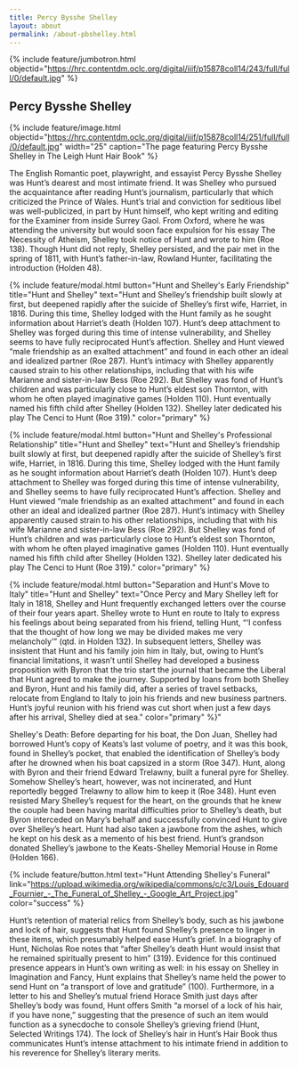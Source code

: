 ```yaml
---
title: Percy Bysshe Shelley
layout: about
permalink: /about-pbshelley.html
---
```

{% include feature/jumbotron.html objectid="https://hrc.contentdm.oclc.org/digital/iiif/p15878coll14/243/full/full/0/default.jpg" %}

## Percy Bysshe Shelley

{% include feature/image.html objectid="https://hrc.contentdm.oclc.org/digital/iiif/p15878coll14/251/full/full/0/default.jpg" width="25" caption="The page featuring Percy Bysshe Shelley in The Leigh Hunt Hair Book" %} 

The English Romantic poet, playwright, and essayist Percy Bysshe Shelley was Hunt’s dearest and most intimate friend. It was Shelley who pursued the acquaintance after reading Hunt’s journalism, particularly that which criticized the Prince of Wales. Hunt’s trial and conviction for seditious libel was well-publicized, in part by Hunt himself, who kept writing and editing for the Examiner from inside Surrey Gaol. From Oxford, where he was attending the university but would soon face expulsion for his essay The Necessity of Atheism, Shelley took notice of Hunt and wrote to him (Roe 138). Though Hunt did not reply, Shelley persisted, and the pair met in the spring of 1811, with Hunt’s father-in-law, Rowland Hunter, facilitating the introduction (Holden 48).

{% include feature/modal.html button="Hunt and Shelley's Early Friendship" title="Hunt and Shelley" text="Hunt and Shelley’s friendship built slowly at first, but deepened rapidly after the suicide of Shelley’s first wife, Harriet, in 1816. During this time, Shelley lodged with the Hunt family as he sought information about Harriet’s death (Holden 107). Hunt’s deep attachment to Shelley was forged during this time of intense vulnerability, and Shelley seems to have fully reciprocated Hunt’s affection. Shelley and Hunt viewed “male friendship as an exalted attachment” and found in each other an ideal and idealized partner (Roe 287). Hunt’s intimacy with Shelley apparently caused strain to his other relationships, including that with his wife Marianne and sister-in-law Bess (Roe 292). But Shelley was fond of Hunt’s children and was particularly close to Hunt’s eldest son Thornton, with whom he often played imaginative games (Holden 110). Hunt eventually named his fifth child after Shelley (Holden 132). Shelley later dedicated his play The Cenci to Hunt (Roe 319)." color="primary" %}

{% include feature/modal.html button="Hunt and Shelley's Professional Relationship" title="Hunt and Shelley" text="Hunt and Shelley’s friendship built slowly at first, but deepened rapidly after the suicide of Shelley’s first wife, Harriet, in 1816. During this time, Shelley lodged with the Hunt family as he sought information about Harriet’s death (Holden 107). Hunt’s deep attachment to Shelley was forged during this time of intense vulnerability, and Shelley seems to have fully reciprocated Hunt’s affection. Shelley and Hunt viewed “male friendship as an exalted attachment” and found in each other an ideal and idealized partner (Roe 287). Hunt’s intimacy with Shelley apparently caused strain to his other relationships, including that with his wife Marianne and sister-in-law Bess (Roe 292). But Shelley was fond of Hunt’s children and was particularly close to Hunt’s eldest son Thornton, with whom he often played imaginative games (Holden 110). Hunt eventually named his fifth child after Shelley (Holden 132). Shelley later dedicated his play The Cenci to Hunt (Roe 319)." color="primary" %}

{% include feature/modal.html button="Separation and Hunt's Move to Italy" title="Hunt and Shelley" text="Once Percy and Mary Shelley left for Italy in 1818, Shelley and Hunt frequently exchanged letters over the course of their four years apart. Shelley wrote to Hunt en route to Italy to express his feelings about being separated from his friend, telling Hunt, “‘I confess that the thought of how long we may be divided makes me very melancholy’” (qtd. in Holden 132). In subsequent letters, Shelley was insistent that Hunt and his family join him in Italy, but, owing to Hunt’s financial limitations, it wasn’t until Shelley had developed a business proposition with Byron that the trio start the journal that became the Liberal that Hunt agreed to make the journey. Supported by loans from both Shelley and Byron, Hunt and his family did, after a series of travel setbacks, relocate from England to Italy to join his friends and new business partners. Hunt’s joyful reunion with his friend was cut short when just a few days after his arrival, Shelley died at sea." color="primary" %}"

Shelley's Death: Before departing for his boat, the Don Juan, Shelley had borrowed Hunt’s copy of Keats’s last volume of poetry, and it was this book, found in Shelley’s pocket, that enabled the identification of Shelley’s body after he drowned when his boat capsized in a storm (Roe 347). Hunt, along with Byron and their friend Edward Trelawny, built a funeral pyre for Shelley. Somehow Shelley’s heart, however, was not incinerated, and Hunt reportedly begged Trelawny to allow him to keep it (Roe 348). Hunt even resisted Mary Shelley’s request for the heart, on the grounds that he knew the couple had been having marital difficulties prior to Shelley’s death, but Byron interceded on Mary’s behalf and successfully convinced Hunt to give over Shelley’s heart. Hunt had also taken a jawbone from the ashes, which he kept on his desk as a memento of his best friend. Hunt’s grandson donated Shelley’s jawbone to the Keats-Shelley Memorial House in Rome (Holden 166).

{% include feature/button.html text="Hunt Attending Shelley's Funeral" link="https://upload.wikimedia.org/wikipedia/commons/c/c3/Louis_Edouard_Fournier_-_The_Funeral_of_Shelley_-_Google_Art_Project.jpg" color="success" %}

Hunt’s retention of material relics from Shelley’s body, such as his jawbone and lock of hair, suggests that Hunt found Shelley’s presence to linger in these items, which presumably helped ease Hunt’s grief. In a biography of Hunt, Nicholas Roe notes that “after Shelley’s death Hunt would insist that he remained spiritually present to him” (319). Evidence for this continued presence appears in Hunt’s own writing as well: in his essay on Shelley in Imagination and Fancy, Hunt explains that Shelley’s name held the power to send Hunt on “a transport of love and gratitude” (100). Furthermore, in a letter to his and Shelley’s mutual friend Horace Smith just days after Shelley’s body was found, Hunt offers Smith “a morsel of a lock of his hair, if you have none,” suggesting that the presence of such an item would function as a synecdoche to console Shelley’s grieving friend (Hunt, Selected Writings 174). The lock of Shelley’s hair in Hunt’s Hair Book thus communicates Hunt’s intense attachment to his intimate friend in addition to his reverence for Shelley’s literary merits.

